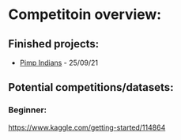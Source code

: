 # Competitoin overview:
## Finished projects:
- [Pimp Indians](https://github.com/Evnsn/Kaggle/tree/main/Kaggle/Competitions/Pima%20Indians) - 25/09/21

## Potential competitions/datasets:
### Beginner:
https://www.kaggle.com/getting-started/114864
